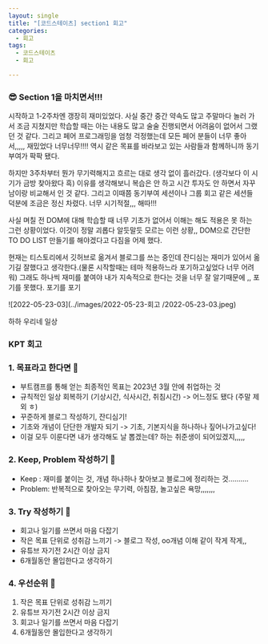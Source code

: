 ```yaml
---
layout: single
title: "[코드스테이츠] section1 회고"
categories:
  - 회고 
tags:
  - 코드스테이츠  
  - 회고   

---
```


### 😎 **Section 1을 마치면서!!!**

시작하고 1-2주차엔 갱장히 재미있었다. 사실 중간 중간 약속도 많고 주말마다 놀러 가서 조금 지쳤지만 학습할 때는 아는 내용도 많고 술술 진행되면서 어려움이 없어서 그랬던 것 같다. 그리고 페어 프로그래밍을 엄청 걱정했는데 모든 페어 분들이 너무 좋아서,,,,, 재밌었다 너무너무!!!! 역시 같은 목표를 바라보고 있는 사람들과 함께하니까 동기부여가 팍팍 됐다.

하지만 3주차부터 뭔가 무기력해지고 흐르는 대로 생각 없이 흘러갔다. (생각보다 이 시기가 금방 찾아왔다 흑) 이유를 생각해보니 복습은 안 하고 시간 투자도 안 하면서 자꾸 남이랑 비교해서 인 것 같다. 그리고 이때쯤 동기부여 세션이나 그룹 회고 같은 세션들 덕분에 조금은 정신 차렸다.  너무 시기적절,,, 해따!!!

사실 며칠 전 DOM에 대해 학습할 때 너무 기초가 없어서 이해는 해도 적용은 못 하는 그런 상황이었다. 이것이 정말 괴롭다 알듯말듯 모르는 이런 상황,, DOM으로 간단한 TO DO LIST 만들기를 해야겠다고 다짐을 어제 했다.

현재는 티스토리에서 깃허브로 옮겨서 블로그를 쓰는 중인데 잔디심는 재미가 있어서 옮기길 잘했다고 생각한다.(물론 시작할때는 테마 적용하느라 포기하고싶었다 너무 어려워) 그래도 하나씩 재미를 붙여야 내가 지속적으로 한다는 것을 너무 잘 알기때문에 ,, 포기를 못했다. 포기를 포기

![2022-05-23-03](../images/2022-05-23-회고 /2022-05-23-03.jpeg)

하하 우리네 일상

### **KPT 회고**

### **1. 목표라고 한다면** 🎯

- 부트캠프를 통해 얻는 최종적인 목표는 2023년 3월 안에 취업하는 것
- 규칙적인 일상 회복하기 (기상시간, 식사시간, 취침시간) -> 어느정도 됐다 (주말 제외 ㅎ)
- 꾸준하게 블로그 작성하기, 잔디심기!
- 기초와 개념이 단단한 개발자 되기 -> 기초, 기본지식을 하나하나 짚어나가고싶다!
- 이걸 모두 이룬다면 내가 생각해도 날 뽑겠는데? 하는 취준생이 되어있겠지,,,,,

### **2. Keep, Problem 작성하기** 💪

- Keep : 재미를 붙이는 것, 개념 하나하나 찾아보고 블로그에 정리하는 것..........
- Problem: 반복적으로 찾아오는 무기력, 아침잠, 놀고싶은 욕망,,,,,,,

### **3. Try 작성하기** 🚛

- 회고나 일기를 쓰면서 마음 다잡기
- 작은 목표 단위로 성취감 느끼기 -> 블로그 작성, oo개념 이해 같이 작게 작게,,
- 유튜브 자기전 2시간 이상 금지
- 6개월동안 몰입한다고 생각하기

### **4. 우선순위** 🤡

1. 작은 목표 단위로 성취감 느끼기
2. 유튜브 자기전 2시간 이상 금지
3. 회고나 일기를 쓰면서 마음 다잡기
4. 6개월동안 몰입한다고 생각하기